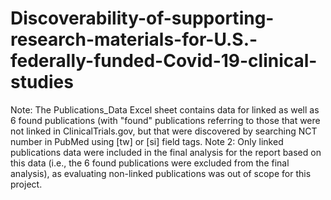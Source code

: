 # Discoverability-of-supporting-research-materials-for-U.S.-federally-funded-Covid-19-clinical-studies
Note: The Publications_Data Excel sheet contains data for linked as well as 6 found publications (with "found" publications referring to those that were not linked in ClinicalTrials.gov, but that were discovered by searching NCT number in PubMed using [tw] or [si] field tags. 
Note 2: Only linked publications data were included in the final analysis for the report based on this data (i.e., the 6 found publications were excluded from the final analysis), as evaluating non-linked publications was out of scope for this project.
